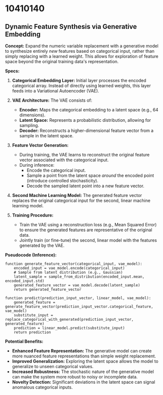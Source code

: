 # 10410140

## Dynamic Feature Synthesis via Generative Embedding

**Concept:** Expand the numeric variable replacement with a generative model to synthesize entirely *new* features based on categorical input, rather than simply replacing with a learned weight. This allows for exploration of feature space beyond the original training data's representation.

**Specs:**

1.  **Categorical Embedding Layer:** Initial layer processes the encoded categorical array. Instead of directly using learned weights, this layer feeds into a Variational Autoencoder (VAE).

2.  **VAE Architecture:**  The VAE consists of:
    *   **Encoder:** Maps the categorical embedding to a latent space (e.g., 64 dimensions).
    *   **Latent Space:** Represents a probabilistic distribution, allowing for sampling.
    *   **Decoder:** Reconstructs a higher-dimensional feature vector from a sample in the latent space.

3.  **Feature Vector Generation:** 
    *   During training, the VAE learns to reconstruct the original feature vector associated with the categorical input.
    *   During inference:
        *   Encode the categorical input.
        *   Sample a point from the latent space *around* the encoded point (introduce controlled stochasticity).
        *   Decode the sampled latent point into a new feature vector.

4.  **Second Machine Learning Model:** The generated feature vector replaces the original categorical input for the second, linear machine learning model.

5.  **Training Procedure:**
    *   Train the VAE using a reconstruction loss (e.g., Mean Squared Error) to ensure the generated features are representative of the original data.
    *   Jointly train (or fine-tune) the second, linear model with the features generated by the VAE.

**Pseudocode (Inference):**

```
function generate_feature_vector(categorical_input, vae_model):
    encoded_input = vae_model.encode(categorical_input)
    # Sample from latent distribution (e.g., Gaussian)
    latent_sample = sample_from_distribution(encoded_input.mean, encoded_input.std)
    generated_feature_vector = vae_model.decode(latent_sample)
    return generated_feature_vector

function predict(prediction_input_vector, linear_model, vae_model):
    generated_feature = generate_feature_vector(prediction_input_vector.categorical_feature, vae_model)
    substitute_input = replace_categorical_with_generated(prediction_input_vector, generated_feature)
    prediction = linear_model.predict(substitute_input)
    return prediction
```

**Potential Benefits:**

*   **Enhanced Feature Representation:**  The generative model can create more nuanced feature representations than simple weight replacement.
*   **Improved Generalization:** Exploring the latent space allows the model to generalize to unseen categorical values.
*   **Increased Robustness:** The stochastic nature of the generative model can make the system more robust to noisy or incomplete data.
*   **Novelty Detection:** Significant deviations in the latent space can signal anomalous categorical inputs.